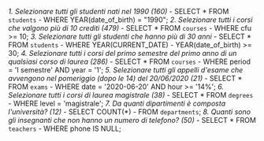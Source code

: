 *1. Selezionare tutti gli studenti nati nel 1990 (160)*
    - SELECT * FROM `students`
    - WHERE YEAR(date_of_birth) = "1990";
*2. Selezionare tutti i corsi che valgono più di 10 crediti (479)*
    - SELECT * FROM `courses`
    - WHERE cfu >= 10;
*3. Selezionare tutti gli studenti che hanno più di 30 anni*
    - SELECT * FROM `students`
    - WHERE YEAR(CURRENT_DATE) - YEAR(date_of_birth) >= 30;
*4. Selezionare tutti i corsi del primo semestre del primo anno di un qualsiasi corso di laurea (286)*
    - SELECT * FROM `courses`
    - WHERE period = 'I semestre' AND year = '1';
*5. Selezionare tutti gli appelli d'esame che avvengono nel pomeriggio (dopo le 14) del 20/06/2020 (21)*
    - SELECT * FROM `exams`
    - WHERE date = '2020-06-20' AND hour >= '14%';
*6. Selezionare tutti i corsi di laurea magistrale (38)*
    - SELECT * FROM `degrees`
    - WHERE level = 'magistrale';
*7. Da quanti dipartimenti è composta l'università? (12)*
    - SELECT COUNT(*) 
    - FROM `departments`;
*8. Quanti sono gli insegnanti che non hanno un numero di telefono? (50)*
    - SELECT * FROM `teachers`
    - WHERE phone IS NULL;